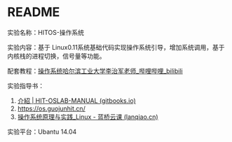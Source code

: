 # README
实验名称：HITOS-操作系统

实验内容：基于 Linux0.11系统基础代码实现操作系统引导，增加系统调用，基于内核栈的进程切换，信号量等功能。

配套教程：[操作系统哈尔滨工业大学李治军老师_哔哩哔哩_bilibili](https://www.bilibili.com/video/BV1iW411Y73K/?vd_source=38437fe93fac4f2ee696209e59090381)

实验指导书：

1. [介紹 | HIT-OSLAB-MANUAL (gitbooks.io)](https://hoverwinter.gitbooks.io/hit-oslab-manual/content/)
2. https://os.guojunhit.cn/
3. [操作系统原理与实践_Linux - 蓝桥云课 (lanqiao.cn)](https://www.lanqiao.cn/courses/115)



实验平台：Ubantu 14.04